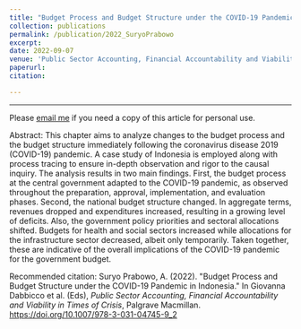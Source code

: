 ```yaml
---
title: "Budget Process and Budget Structure under the COVID-19 Pandemic in Indonesia"
collection: publications
permalink: /publication/2022_SuryoPrabowo
excerpt: 
date: 2022-09-07
venue: 'Public Sector Accounting, Financial Accountability and Viability in Times of Crisis'
paperurl:
citation: 

---
```



---

Please [email me](mailto:aichiro@umd.edu) if you need a copy of this article for personal use.

Abstract: This chapter aims to analyze changes to the budget process and the budget structure immediately following the coronavirus disease 2019 (COVID-19) pandemic. A case study of Indonesia is employed along with process tracing to ensure in-depth observation and rigor to the causal inquiry. The analysis results in two main findings. First, the budget process at the central government adapted to the COVID-19 pandemic, as observed throughout the preparation, approval, implementation, and evaluation phases. Second, the national budget structure changed. In aggregate terms, revenues dropped and expenditures increased, resulting in a growing level of deficits. Also, the government policy priorities and sectoral allocations shifted. Budgets for health and social sectors increased while allocations for the infrastructure sector decreased, albeit only temporarily. Taken together, these are indicative of the overall implications of the COVID-19 pandemic for the government budget.

Recommended citation: Suryo Prabowo, A. (2022). "Budget Process and Budget Structure under the COVID-19 Pandemic in Indonesia." In Giovanna Dabbicco et al. (Eds), <i>Public Sector Accounting, Financial Accountability and Viability in Times of Crisis</i>, Palgrave Macmillan. <https://doi.org/10.1007/978-3-031-04745-9_2>
